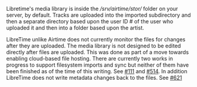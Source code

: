 Libretime's media library is inside the */srv/airtime/stor/* folder on your server, by default. Tracks are uploaded into the imported subdirectory and then a separate directory based upon the user ID # of the user who uploaded it and then into a folder based upon the artist. 

LibreTime unlike Airtime does not currently monitor the files for changes after they are uploaded. The media library is not designed to be edited directly after files are uploaded. This was done as part of a move towards enabling cloud-based file hosting. There are currently two works in progress to support filesystem imports and sync but neither of them have been finished as of the time of this writing. See [#111](https://github.com/LibreTime/libretime/pull/111) and [#514](https://github.com/LibreTime/libretime/pull/514). In addition LibreTime does not write metadata changes back to the files. See [#621](https://github.com/LibreTime/libretime/issues/621)
